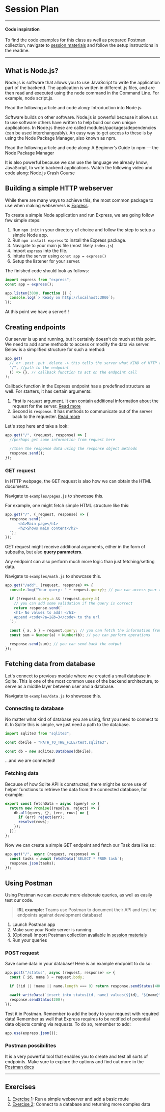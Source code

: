 # Session Plan

---

#### Code inspiration

To find the code examples for this class as well as prepared Postman collection, navigate to [session materials](./session-materials/) and follow the setup instructions in the readme.

---

## What is Node.js?

Node.js is software that allows you to use JavaScript to write the application part of the backend. The application is written in different .js files, and are then read and executed using the node command in the Command Line. For example, node script.js.

Read the following article and code along: Introduction into Node.js

Software builds on other software. Node.js is powerful because it allows us to use software others have written to help build our own unique applications. In Node.js these are called modules/packages/dependencies (can be used interchangeably). An easy way to get access to these is by using the Node Package Manager, also known as npm.

Read the following article and code along: A Beginner’s Guide to npm — the Node Package Manager

It is also powerful because we can use the language we already know, JavaScript, to write backend applications. Watch the following video and code along: Node.js Crash Course

## Building a simple HTTP webserver

While there are many ways to achieve this, the most common package to use when making webservers is [Express](https://expressjs.com/).

To create a simple Node application and run Express, we are going follow few simple steps:

1. Run `npm init` in your directory of choice and follow the step to setup a simple Node app.
2. Run `npm install express` to install the Express package.
3. Navigate to your main js file (most likely `index.js`)
4. Import `express` into the file.
5. Initate the server using `const app = express()`
6. Setup the listener for your server.

The finished code should look as follows:

```javascript
import express from "express";
const app = express();

app.listen(3000, function () {
  console.log(`> Ready on http://localhost:3000`);
});
```

At this point we have a server!!!

## Creating endpoints

Our server is up and running, but it certainly doesn't do much at this point. We need to add some methods to access or modify the data via server. Below is a simplified structure for such a method:

```javascript
app.get(
  // or .post .put .delete -> this tells the server what KIND of HTTP request this endpoint will handle
  "/", //path to the endpoint
  () => {}, // callback function to act on the endpoint call
);
```

Callback function in the Express endpoint has a predefined structure as well. For starters, it has certain arguments:

1. First is `request` argument. It can contain additional information about the request for the server. [Read more](https://expressjs.com/en/5x/api.html#req)
2. Second is `response`. It has methods to communicate out of the server back to the requester. [Read more](https://expressjs.com/en/5x/api.html#res.app)

Let's stop here and take a look:

```javascript
app.get("/", (request, response) => {
  //perhaps get some information from request here

  //then the response data using the response object methods
  response.send();
});
```

### GET request

In HTTP webpage, the GET request is also how we can obtain the HTML documents.

Navigate to `examples/pages.js` to showcase this.

For example, one might fetch simple HTML structure like this:

```javascript
app.get("/", (_request, response) => {
  response.send(`
      <h1>Main page</h1>
      <h2>Shows main content</h2>
  `);
});
```

GET request might receive additional arguments, either in the form of subpaths, but also **query parameters**.

Any endpoint can also perform much more logic than just fetching/setting data.

Navigate to `examples/math.js` to showcase this.

```javascript
app.get("/add", (request, response) => {
  console.log("Your query: " + request.query); // you can access your request query

  if (!request.query.a && !request.query.b)
    // you can add some validation if the query is correct
    return response.send(`
    <h1> No values to add! </h1>
    Append <code>?a=2&b=3</code> to the url
  `);

  const { a, b } = request.query; // you can fetch the information from the query
  const sum = Number(a) + Number(b); // you can perform operations

  response.send(sum); // you can send back the output
});
```

## Fetching data from database

Let's connect to previous module where we created a small database in Sqlite. This is one of the most common uses of the backend architecture, to serve as a middle layer between user and a database.

Navigate to `examples/data.js` to showcase this.

### Connecting to database

No matter what kind of database you are using, first you need to connect to it. In Sqlite this is simple, we just need a path to the database.

```javascript
import sqlite3 from "sqlite3";

const dbFile = "PATH_TO_THE_FILE/test.sqlite3";

const db = new sqlite3.Database(dbFile);
```

...and we are connected!

### Fetching data

Because of how Sqlite API is constructed, there might be some use of helper functions to retrieve the data from the connected database, for example:

```javascript
export const fetchData = async (query) => {
  return new Promise((resolve, reject) => {
    db.all(query, {}, (err, rows) => {
      if (err) reject(err);
      resolve(rows);
    });
  });
};
```

Now we can create a simple GET endpoint and fetch our Task data like so:

```javascript
app.get("/", async (request, response) => {
  const tasks = await fetchData(`SELECT * FROM task`);
  response.json(tasks);
});
```

## Using Postman

Using Postman we can execute more elaborate queries, as well as easily test our code.

> **IRL example:** Teams use Postman to document their API and test the endpoints against development database!

1. Launch Postman app
2. Make sure your Node server is running
3. (Optional) Import Postman collection available in [session materials](./session-materials/Intro%20to%20backend.postman_collection.json)
4. Run your queries

### POST request

Save some data in your database! Here is an example endpoint to do so:

```javascript
app.post("/status", async (request, response) => {
  const { id, name } = request.body;

  if (!id || !name || name.length === 0) return response.sendStatus(400);

  await writeData(`insert into status(id, name) values(${id}, "${name}")`);
  response.sendStatus(200);
});
```

Test it in Postman. Remember to add the body to your request with required data!
Remember as well that Express requires to be notified of potential data objects coming via requests. To do so, remember to add:

```javascript
app.use(express.json());
```

### Postman possibilites

It is a very powerful tool that enables you to create and test all sorts of endpoints. Make sure to explore the options and find out more in the [Postman docs](https://learning.postman.com/docs/sending-requests/requests/)

---

## Exercises

1. [Exercise 1](../exercises/exercise1.md): Run a simple webserver and add a basic route
1. [Exercise 2](../exercises/exercise2.md): Connect to a database and returning more complex data
